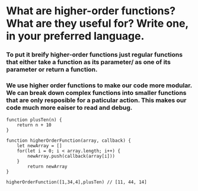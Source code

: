 # What are higher-order functions? What are they useful for? Write one, in your preferred language.

### To put it breify higher-order functions just regular functions that either take a function as its parameter/ as one of its parameter or return a function.
### We use higher order functions to make our code more modular. We can break down complex functions into smaller functions that are only resposible for a paticular action. This makes our code much more eaiser to read and debug.
```
function plusTen(n) {
    return n + 10
}

function higherOrderFunction(array, callback) {
    let newArray = []
    for(let i = 0; i < array.length; i++) {
        newArray.push(callback(array[i]))
    }
        return newArray
}

higherOrderFunction([1,34,4],plusTen) // [11, 44, 14]
```